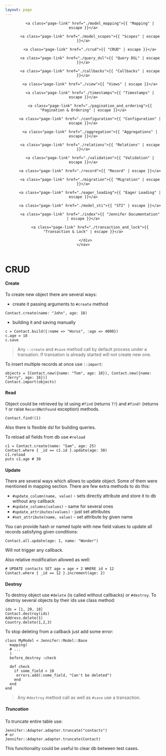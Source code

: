 ```yaml
---
layout: page
---
```

<header class="site-header" role="banner">
  <div class="wrapper">
    <nav class="site-nav">
      <div class="trigger">
        
          <a class="page-link" href="./model_mapping">{{ "Mapping" | escape }}</a>
        
          <a class="page-link" href="./model_scopes">{{ "Scopes" | escape }}</a>
        
          <a class="page-link" href="./crud">{{ "CRUD" | escape }}</a>
        
          <a class="page-link" href="./query_dsl">{{ "Query DSL" | escape }}</a>
        
          <a class="page-link" href="./callbacks">{{ "Callbacks" | escape }}</a>
        
          <a class="page-link" href="./view">{{ "Views" | escape }}</a>
        
          <a class="page-link" href="./timestamps">{{ "Timestamps" | escape }}</a>
        
          <a class="page-link" href="./pagination_and_ordering">{{ "Pagination & Ordering" | escape }}</a>
        
          <a class="page-link" href="./configuration">{{ "Configuration" | escape }}</a>
        
          <a class="page-link" href="./aggregation">{{ "Aggregations" | escape }}</a>
        
          <a class="page-link" href="./relations">{{ "Relations" | escape }}</a>
        
          <a class="page-link" href="./validation">{{ "Validation" | escape }}</a>
        
          <a class="page-link" href="./record">{{ "Record" | escape }}</a>
        
          <a class="page-link" href="./migration">{{ "Migration" | escape }}</a>
        
          <a class="page-link" href="./eager_loading">{{ "Eager Loading" | escape }}</a>
        
          <a class="page-link" href="./model_sti">{{ "STI" | escape }}</a>
        
          <a class="page-link" href="./index">{{ "Jennifer Documentation" | escape }}</a>
        
          <a class="page-link" href="./transaction_and_lock">{{ "Transaction & Lock" | escape }}</a>
        
      </div>
    </nav>
  </div>
</header>

# CRUD

#### Create

To create new object there are several ways:

- create it passing arguments to `#create` method

```crystal
Contact.create(name: "John", age: 18)
```

- building it and saving manually

```crystal
c = Contact.build({:name => "Horus", :age => 4000})
c.age = 18
c.save
```

> Any `::create` and `#save` method call by default process under a transation. If transation is already started will not create new one.

To insert multiple records at once use `::import`:

```crystal
objects = [Contact.new({name: "Tom", age: 18}), Contact.new({name: "Jerry", age: 16})]
Contact.import(objects)
```

#### Read

Object could be retrieved by id using `#find` (returns `T?`) and `#find!` (returns `T` or raise `RecordNotFound` exception) methods.

```crystal
Contact.find!(1)
```

Also there is flexible dsl for building queries.

To reload all fields from db use `#reload`

```crystal
c1 = Contact.create(name: "Sam", age: 25)
Contact.where { _id == c1.id }.update(age: 30)
c1.reload
puts c1.age # 30
```

#### Update

There are several ways which allows to update object. Some of them were mentioned in mapping section. There are few extra methods to do this:
- `#update_column(name, value)` - sets directly attribute and store it to db without any callback
- `#update_columns(values)` - same for several ones
- `#update_attributes(values)` - just set attributes
- `#set_attribute(name, value)` - set attribute by given name

You can provide hash or named tuple with new field values to update all records satisfying given conditions:
```crystal
Contact.all.update(age: 1, name: "Wonder")
```

Will not trigger any callback.

Also relative modification allowed as well:

```crystal
# UPDATE contacts SET age = age + 2 WHERE id = 12
Contact.where { _id == 12 }.increment(age: 2)
```

#### Destroy

To destroy object use `#delete` (is called without callbacks) or `#destroy`. To destroy several objects by their ids use class method:

```crystal
ids = [1, 20, 18]
Contact.destroy(ids)
Address.delete(1)
Country.delete(1,2,3)
```

To stop deleting from a callback just add some error:

```crystal
class MyModel < Jennifer::Model::Base
  mapping(
  # ...
  )
  before_destroy :check

  def check
    if some_field > 10
     errors.add(:some_field, "Can't be deleted")
    end
  end
end
```
> Any `#destroy` method call as well as `#save` use a transaction.

##### Truncation

To truncate entire table use:
```crystal
Jennifer::Adapter.adapter.truncate("contacts")
# or
Jennifer::Adapter.adapter.truncate(Contact)
```

This functionality could be useful to clear db between test cases.
